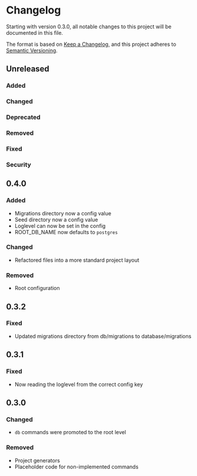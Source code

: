 # Changelog
Starting with version 0.3.0, all notable changes to this project will be documented in this file.

The format is based on [Keep a Changelog](https://keepachangelog.com/en/1.0.0/),
and this project adheres to [Semantic Versioning](https://semver.org/spec/v2.0.0.html).

## Unreleased

### Added

### Changed

### Deprecated

### Removed

### Fixed

### Security

## 0.4.0

### Added
- Migrations directory now a config value
- Seed directory now a config value
- Loglevel can now be set in the config
- ROOT_DB_NAME now defaults to `postgres`

### Changed
- Refactored files into a more standard project layout

### Removed
- Root configuration

## 0.3.2

### Fixed
- Updated migrations directory from db/migrations to database/migrations

## 0.3.1

### Fixed
- Now reading the loglevel from the correct config key

## 0.3.0

### Changed
- `db` commands were promoted to the root level

### Removed
- Project generators
- Placeholder code for non-implemented commands 
